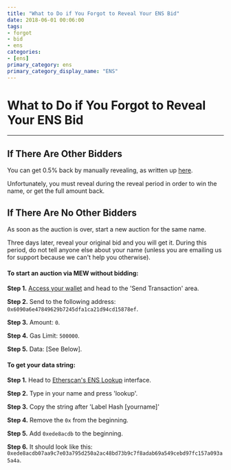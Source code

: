```yaml
---
title: "What to Do if You Forgot to Reveal Your ENS Bid"
date: 2018-06-01 00:06:00
tags:
- forgot
- bid
- ens
categories:
- [ens]
primary_category: ens
primary_category_display_name: "ENS"
---
```


# __What to Do if You Forgot to Reveal Your ENS Bid__
***

## __If There Are Other Bidders__

You can get 0.5% back by manually revealing, as written up [here]().

Unfortunately, you must reveal during the reveal period in order to win the name, or get the full amount back.



## __If There Are No Other Bidders__
As soon as the auction is over, start a new auction for the same name.

Three days later, reveal your original bid and you will get it. During this period, do not tell anyone else about your name (unless you are emailing us for support because we can't help you otherwise).



#### __To start an auction via MEW without bidding:__
**Step 1.** [Access your wallet]() and head to the 'Send Transaction' area. 

**Step 2.** Send to the following address: `0x6090a6e47849629b7245dfa1ca21d94cd15878ef`.

**Step 3.** Amount: `0`.

**Step 4.** Gas Limit: `500000`.

**Step 5.** Data: [See Below].



#### __To get your data string:__
**Step 1.** Head to [Etherscan's ENS Lookup](https://etherscan.io/enslookup?q=yourname.eth) interface. 

**Step 2.** Type in your name and press 'lookup'.

**Step 3.** Copy the string after 'Label Hash [yourname]'

**Step 4.** Remove the `0x` from the beginning.

**Step 5.** Add `0xede8acdb` to the beginning.

**Step 6.** It should look like this:  `0xede8acdb07aa9c7e03a795d250a2ac48bd73b9c7f8adab69a549cebd97fc157a093a5a4a`.